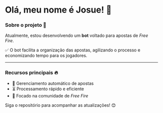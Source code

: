 # Olá, meu nome é Josue! 👋  

### Sobre o projeto 🚀  
Atualmente, estou desenvolvendo um **bot** voltado para apostas de *Free Fire*.  

✅ O bot facilita a organização das apostas, agilizando o processo e economizando tempo para os jogadores.  

---

### Recursos principais 🔥  
- 📌 Gerenciamento automático de apostas  
- ⏳ Processamento rápido e eficiente  
- 🎯 Focado na comunidade de *Free Fire*  

Siga o repositório para acompanhar as atualizações! 😊  
